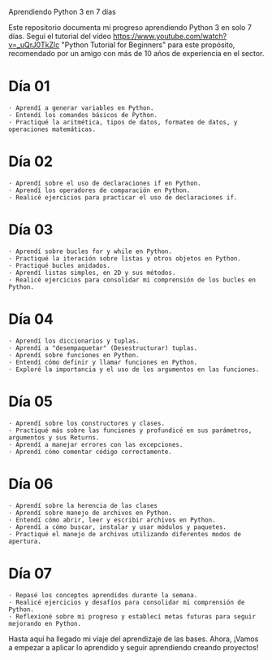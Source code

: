 Aprendiendo Python 3 en 7 días

Este repositorio documenta mi progreso aprendiendo Python 3 en solo 7 días.
Seguí el tutorial del vídeo https://www.youtube.com/watch?v=_uQrJ0TkZlc "Python Tutorial for Beginners" para este propósito, recomendado por un amigo con más de 10 años de experiencia en el sector.

# Día 01

    · Aprendí a generar variables en Python.
    · Entendí los comandos básicos de Python.
    · Practiqué la aritmética, tipos de datos, formateo de datos, y operaciones matemáticas.

# Día 02

    · Aprendí sobre el uso de declaraciones if en Python.
    · Aprendí los operadores de comparación en Python.
    · Realicé ejercicios para practicar el uso de declaraciones if.

# Día 03

    · Aprendí sobre bucles for y while en Python.
    · Practiqué la iteración sobre listas y otros objetos en Python.
    · Practiqué bucles anidados.
    · Aprendí listas simples, en 2D y sus métodos.
    · Realicé ejercicios para consolidar mi comprensión de los bucles en Python.

# Día 04

    · Aprendí los diccionarios y tuplas.
    · Aprendí a "desempaquetar" (Desestructurar) tuplas.
    · Aprendí sobre funciones en Python.
    · Entendí cómo definir y llamar funciones en Python.
    · Exploré la importancia y el uso de los argumentos en las funciones.

# Día 05

    · Aprendí sobre los constructores y clases.
    · Practiqué más sobre las funciones y profundicé en sus parámetros, argumentos y sus Returns.
    · Aprendí a manejar errores con las excepciones.
    · Aprendí cómo comentar código correctamente.

# Día 06

    · Aprendí sobre la herencia de las clases
    · Aprendí sobre manejo de archivos en Python.
    · Entendí cómo abrir, leer y escribir archivos en Python.
    · Aprendí a cómo buscar, instalar y usar módulos y paquetes.
    · Practiqué el manejo de archivos utilizando diferentes modos de apertura.

# Día 07

    · Repasé los conceptos aprendidos durante la semana.
    · Realicé ejercicios y desafíos para consolidar mi comprensión de Python.
    · Reflexioné sobre mi progreso y establecí metas futuras para seguir mejorando en Python.

Hasta aquí ha llegado mi viaje del aprendizaje de las bases.
Ahora, ¡Vamos a empezar a aplicar lo aprendido y seguir aprendiendo creando proyectos!
